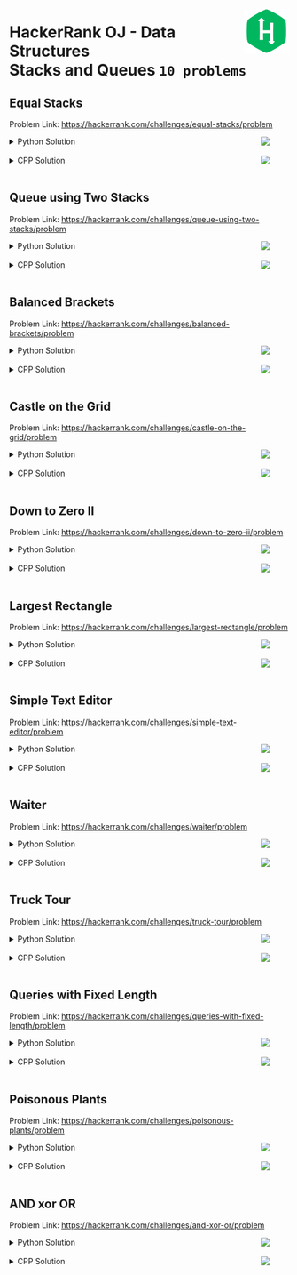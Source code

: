 <picture><img align="right" width="80" src="/logos/hackerrank.png"></img></picture>

# HackerRank OJ - Data Structures <br> Stacks and Queues `10 problems`

## Equal Stacks
Problem Link: https://hackerrank.com/challenges/equal-stacks/problem

<picture><img align="right" width="50" src="https://github.com/cs-MohamedAyman/cs-MohamedAyman/blob/master/repos-logos/python.png"></img></picture>
<details>
    <summary>Python Solution</summary>

```python
def equalStacks(h1, h2, h3):
    s1, s2, s3 = [], [], []
    sum_h1, sum_h2, sum_h3 = 0, 0, 0
    res = 0
    for i in range(len(h1)-1, -1, -1):
        s1.append(h1[i])
        sum_h1 += h1[i]
    for i in range(len(h2)-1, -1, -1):
        s2.append(h2[i])
        sum_h2 += h2[i]
    for i in range(len(h3)-1, -1, -1):
        s3.append(h3[i])
        sum_h3 += h3[i]
    res = min(sum_h1, sum_h2, sum_h3)
    while sum_h1 != sum_h2 or sum_h2 != sum_h3:
        while sum_h1 > res:
            sum_h1 -= s1[-1]
            s1.pop()
        res = min(sum_h1, sum_h2, sum_h3)
        while sum_h2 > res:
            sum_h2 -= s2[-1]
            s2.pop()
        res = min(sum_h1, sum_h2, sum_h3)
        while sum_h3 > res:
            sum_h3 -= s3[-1]
            s3.pop()
        res = min(sum_h1, sum_h2, sum_h3)
    return res
```

</details>
<br>
<picture><img align="right" width="50" src="https://github.com/cs-MohamedAyman/cs-MohamedAyman/blob/master/repos-logos/cpp.png"></img></picture>
<details>
    <summary>CPP Solution</summary>

```cpp
int equalStacks(vector<int> &h1, vector<int> &h2, vector<int> &h3) {
    stack<int> s1, s2, s3;
    int sum_h1 = 0, sum_h2 = 0, sum_h3 = 0;
    int res = 0;
    for (int i=size(h1)-1; i>=0; i--) {
        s1.push(h1[i]);
        sum_h1 += h1[i];
    }
    for (int i=size(h2)-1; i>=0; i--) {
        s2.push(h2[i]);
        sum_h2 += h2[i];
    }
    for (int i=size(h3)-1; i>=0; i--) {
        s3.push(h3[i]);
        sum_h3 += h3[i];
    }
    res = min(sum_h1, min(sum_h2, sum_h3));
    while (sum_h1 != sum_h2 or sum_h2 != sum_h3) {
        while (sum_h1 > res) {
            sum_h1 -= s1.top();
            s1.pop();
        }
        res = min(sum_h1, min(sum_h2, sum_h3));
        while (sum_h2 > res) {
            sum_h2 -= s2.top();
            s2.pop();
        }
        res = min(sum_h1, min(sum_h2, sum_h3));
        while (sum_h3 > res) {
            sum_h3 -= s3.top();
            s3.pop();
        }
        res = min(sum_h1, min(sum_h2, sum_h3));
    }
    return res;
}
```

</details>
<br>

## Queue using Two Stacks
Problem Link: https://hackerrank.com/challenges/queue-using-two-stacks/problem

<picture><img align="right" width="50" src="https://github.com/cs-MohamedAyman/cs-MohamedAyman/blob/master/repos-logos/python.png"></img></picture>
<details>
    <summary>Python Solution</summary>

```python
def QueueTwoStacks(queries):
    out_stk, in_stk = [], []
    for query in queries:
        val = list(map(int, query.split()))
        if val[0] == 1:
            in_stk.append(val[1])
        elif val[0] == 2:
            if not out_stk:
                while in_stk:
                    out_stk.append(in_stk[-1])
                    in_stk.pop()
            out_stk.pop()
        else:
            print(out_stk[-1] if out_stk else in_stk[0])
```

</details>
<br>
<picture><img align="right" width="50" src="https://github.com/cs-MohamedAyman/cs-MohamedAyman/blob/master/repos-logos/cpp.png"></img></picture>
<details>
    <summary>CPP Solution</summary>

```cpp
void QueueTwoStacks(vector<vector<int>> queries) {
    vector<int> out_stk, in_stk;
    for (auto val : queries) {
        if (val[0] == 1)
            in_stk.push_back(val[1]);
        else if (val[0] == 2) {
            if (out_stk.empty()) {
                while (not in_stk.empty()) {
                    out_stk.push_back(in_stk.back());
                    in_stk.pop_back();
                }
            }
            out_stk.pop_back();
        }
        else
            cout << (not out_stk.empty()? out_stk.back() : in_stk.front()) << '\n';
    }
}
```

</details>
<br>

## Balanced Brackets
Problem Link: https://hackerrank.com/challenges/balanced-brackets/problem

<picture><img align="right" width="50" src="https://github.com/cs-MohamedAyman/cs-MohamedAyman/blob/master/repos-logos/python.png"></img></picture>
<details>
    <summary>Python Solution</summary>

```python
def isBalanced(s):
    if len(s) % 2:
        return "NO"
    open_brackets = "([{"
    stk = []
    match = {'(': ')', '[': ']', '{': '}'};
    for i in s:
        if i in open_brackets:
            stk.append(i)
        else:
            if not stk or i != match[stk[-1]]:
                return "NO"
            stk.pop()
    return "YES" if not stk else "NO"
```

</details>
<br>
<picture><img align="right" width="50" src="https://github.com/cs-MohamedAyman/cs-MohamedAyman/blob/master/repos-logos/cpp.png"></img></picture>
<details>
    <summary>CPP Solution</summary>

```cpp
string isBalanced(string s) {
    if (size(s) % 2)
        return "NO";
    string open_brackets = "([{";
    stack<char> stk;
    map<char, char> match = {{'(', ')'}, {'[', ']'}, {'{', '}'}};
    for (char i : s) {
        if (open_brackets.find(i) != string::npos)
            stk.push(i);
        else {
            if (stk.empty() or i != match[stk.top()])
                return "NO";
            stk.pop();
        }
    }
    return stk.empty()? "YES": "NO";
}
```

</details>
<br>

## Castle on the Grid
Problem Link: https://hackerrank.com/challenges/castle-on-the-grid/problem

<picture><img align="right" width="50" src="https://github.com/cs-MohamedAyman/cs-MohamedAyman/blob/master/repos-logos/python.png"></img></picture>
<details>
    <summary>Python Solution</summary>

```python
def minimumMoves(grid, startX, startY, goalX, goalY):
    def isOpen(grid, x, y):
        return 0 <= x < len(grid) and 0 <= y < len(grid) and grid[x][y] == '.'

    if startX == goalX and startY == goalY:
        return 0
    n = len(grid)
    moves = [[-1 for _ in range(n)] for _ in range(n)]
    moves[startX][startY] = 0
    que = [(startX, startY)]
    dx = [0, 0, 1, -1]
    dy = [1, -1, 0, 0]
    while que:
        head = que[0]
        que.pop(0)
        for i in range(4):
            nextX, nextY = head[0], head[1]
            while isOpen(grid, nextX + dx[i], nextY + dy[i]):
                nextX += dx[i]
                nextY += dy[i]
                if nextX == goalX and nextY == goalY:
                    return moves[head[0]][head[1]] + 1
                if moves[nextX][nextY] == -1:
                    moves[nextX][nextY] = moves[head[0]][head[1]] + 1
                    que.append((nextX, nextY))
    return 0
```

</details>
<br>
<picture><img align="right" width="50" src="https://github.com/cs-MohamedAyman/cs-MohamedAyman/blob/master/repos-logos/cpp.png"></img></picture>
<details>
    <summary>CPP Solution</summary>

```cpp
const int dx[] = {0, 0, 1, -1};
const int dy[] = {1, -1, 0, 0};

bool isOpen(vector<string> grid, int x, int y) {
    return 0 <= x and x < size(grid) and 0 <= y and y < size(grid) and grid[x][y] == '.';
}

int minimumMoves(vector<string> grid, int startX, int startY, int goalX, int goalY) {
    if (startX == goalX and startY == goalY)
        return 0;
    int n = size(grid);
    vector<vector<int>> moves(n, vector<int>(n, -1));
    moves[startX][startY] = 0;
    vector<pair<int, int>> que = {{startX, startY}};
    while (size(que) > 0) {
        auto head = que.front();
        que.erase(que.begin());
        for (int i = 0; i < 4; i++) {
            int nextX = head.first, nextY = head.second;
            while (isOpen(grid, nextX + dx[i], nextY + dy[i])) {
                nextX += dx[i];
                nextY += dy[i];
                if (nextX == goalX and nextY == goalY)
                    return moves[head.first][head.second] + 1;
                if (moves[nextX][nextY] == -1) {
                    moves[nextX][nextY] = moves[head.first][head.second] + 1;
                    que.push_back({nextX, nextY});
                }
            }
        }
    }
    return 0;
}
```

</details>
<br>

## Down to Zero II
Problem Link: https://hackerrank.com/challenges/down-to-zero-ii/problem

<picture><img align="right" width="50" src="https://github.com/cs-MohamedAyman/cs-MohamedAyman/blob/master/repos-logos/python.png"></img></picture>
<details>
    <summary>Python Solution</summary>

```python
N = int(2e6)+3
seive = [0] * N

def constract_seive():
    seive[0], seive[1] = 0, 1
    for i in range(1, N):
        if seive[i] == 0 or seive[i] > seive[i-1] + 1:
            seive[i] = seive[i-1] + 1
        j = 0
        while j < i * i and j + i < N:
            if seive[j + i] == 0 or seive[j + i] > seive[i] + 1:
                seive[j + i] = seive[i] + 1
            j += i

def downToZero(n):
    return seive[n]
```

</details>
<br>
<picture><img align="right" width="50" src="https://github.com/cs-MohamedAyman/cs-MohamedAyman/blob/master/repos-logos/cpp.png"></img></picture>
<details>
    <summary>CPP Solution</summary>

```cpp
const int N = 2e6+3;
int seive[N];

void constract_seive() {
    seive[0] = 0, seive[1] = 1;
    for (long long i = 1; i < N; i++) {
        if (seive[i] == 0 or seive[i] > seive[i-1] + 1)
            seive[i] = seive[i-1] + 1;
        long long j = 0;
        while (j < i * i and j + i < N) {
            if (seive[j + i] == 0 or seive[j + i] > seive[i] + 1)
                seive[j + i] = seive[i] + 1;
            j += i;
        }
    }
}

int downToZero(int n) {
    return seive[n];
}
```

</details>
<br>

## Largest Rectangle
Problem Link: https://hackerrank.com/challenges/largest-rectangle/problem

<picture><img align="right" width="50" src="https://github.com/cs-MohamedAyman/cs-MohamedAyman/blob/master/repos-logos/python.png"></img></picture>
<details>
    <summary>Python Solution</summary>

```python
def largestRectangle(h):
    stk = []
    i = 0
    res = 0

    while i < len(h):
        if (not stk) or (h[stk[-1]] <= h[i]):
            stk.append(i)
            i += 1
        else:
            t = stk.pop()
            area = h[t] * ((i - stk[-1] - 1) if stk else i)
            res = max(res, area)

    while stk:
        t = stk.pop()
        area = h[t] * ((i - stk[-1] - 1) if stk else i)
        res = max(res, area)

    return res
```

</details>
<br>
<picture><img align="right" width="50" src="https://github.com/cs-MohamedAyman/cs-MohamedAyman/blob/master/repos-logos/cpp.png"></img></picture>
<details>
    <summary>CPP Solution</summary>

```cpp
long largestRectangle(vector<int> &h) {
    stack<int> stk;
    int i = 0;
    int res = 0;

    while (i < size(h)) {
        if (stk.empty() or (h[stk.top()] <= h[i])) {
            stk.push(i);
            i ++;
        }
        else {
            int t = stk.top();
            stk.pop();
            int area = h[t] * (not stk.empty()? i - stk.top() - 1 : i);
            res = max(res, area);
        }
    }
    while (not stk.empty()) {
        int t = stk.top();
        stk.pop();
        int area = h[t] * (not stk.empty()? i - stk.top() - 1 : i);
        res = max(res, area);
    }
    return res;
}
```

</details>
<br>

## Simple Text Editor
Problem Link: https://hackerrank.com/challenges/simple-text-editor/problem

<picture><img align="right" width="50" src="https://github.com/cs-MohamedAyman/cs-MohamedAyman/blob/master/repos-logos/python.png"></img></picture>
<details>
    <summary>Python Solution</summary>

```python
class TextEditor:
    def __init__(self):
        self.text = []
    def append(self, s):
        self.text.append(self.last() + s)
    def remove(self, n):
        self.text.append(self.last()[:-n])
    def at(self, k):
        return self.last()[k - 1]
    def undo(self):
        self.text.pop()
    def last(self):
        return self.text[-1] if self.text else ''

n = int(input())
t = TextEditor()
queries = list(input().split() for _ in range(n))
res = []
for cmd in queries:
    if cmd[0] == '1':
        t.append(cmd[1])
    elif cmd[0] == '2':
        t.remove(int(cmd[1]))
    elif cmd[0] == '3':
        res.append(t.at(int(cmd[1])))
    elif cmd[0] == '4':
        t.undo()
print('\n'.join(res))
```

</details>
<br>
<picture><img align="right" width="50" src="https://github.com/cs-MohamedAyman/cs-MohamedAyman/blob/master/repos-logos/cpp.png"></img></picture>
<details>
    <summary>CPP Solution</summary>

```cpp
struct TextEditor {
    stack<string> text;

    void append(string s) {
        text.push(last() + s);
    }
    void remove(int n) {
        string last_str = last();
        text.push(last_str.substr(0, size(last_str)-n));
    }
    char at(int k) {
        return last()[k - 1];
    }
    void undo() {
        text.pop();
    }
    string last() {
        return (not text.empty()? text.top() : "");
    }
};
int main() {
    int n;
    cin >> n;
    TextEditor t;
    vector<char> res;
    for (int i = 0; i < n; i++) {
        int x;
        cin >> x;
        if (x == 1) {
            string cmd;
            cin >> cmd;
            t.append(cmd);
        }
        else if (x == 2) {
            int cmd;
            cin >> cmd;
            t.remove(cmd);
        }
        else if (x == 3) {
            int cmd;
            cin >> cmd;
            res.push_back(t.at(cmd));
        }
        else {
            t.undo();
        }
    }
    for (auto &c : res)
        cout << c << '\n';
}
```

</details>
<br>

## Waiter
Problem Link: https://hackerrank.com/challenges/waiter/problem

<picture><img align="right" width="50" src="https://github.com/cs-MohamedAyman/cs-MohamedAyman/blob/master/repos-logos/python.png"></img></picture>
<details>
    <summary>Python Solution</summary>

```python
def constract_seive():
    N = int(5e4)+3
    seive = [0] * N
    primes = []
    for i in range(2, N):
        if seive[i] == 1:
            continue
        primes.append(i)
        j = i * i
        while j < N:
            seive[j] = 1
            j += i
    return primes

def waiter(nums, q):
    res, strA, strB = [], [], []
    primes = constract_seive()
    for i in range(q):
        while nums:
            if nums[-1] % primes[i] == 0:
                strB.append(nums[-1])
            else:
                strA.append(nums[-1])
            nums.pop()
        nums = strA[:]
        strA.clear()
        while strB:
            res.append(strB[-1])
            strB.pop()
    while nums:
        res.append(nums[-1])
        nums.pop()
    return res
```

</details>
<br>
<picture><img align="right" width="50" src="https://github.com/cs-MohamedAyman/cs-MohamedAyman/blob/master/repos-logos/cpp.png"></img></picture>
<details>
    <summary>CPP Solution</summary>

```cpp
vector<int> constract_seive() {
    int N = int(5e4)+3;
    vector<bool> seive(N, 0);
    vector<int> primes;
    for (int i = 2; i < N; i++) {
        if (seive[i] == 1)
            continue;
        primes.push_back(i);
        long long j = 1LL * i * i;
        while (j < N) {
            seive[j] = 1;
            j += i;
        }
    }
    return primes;
}
vector<int> waiter(vector<int> &nums, int q) {
    vector<int> res, strA, strB;
    vector<int> primes = constract_seive();
    for (int i = 0; i < q; i++) {
        while (not nums.empty()) {
            if (nums.back() % primes[i] == 0)
                strB.push_back(nums.back());
            else
                strA.push_back(nums.back());
            nums.pop_back();
        }
        nums = strA;
        strA.clear();
        while (not strB.empty()) {
            res.push_back(strB.back());
            strB.pop_back();
        }
    }
    while (not nums.empty()) {
        res.push_back(nums.back());
        nums.pop_back();
    }
    return res;
}
```

</details>
<br>

## Truck Tour
Problem Link: https://hackerrank.com/challenges/truck-tour/problem

<picture><img align="right" width="50" src="https://github.com/cs-MohamedAyman/cs-MohamedAyman/blob/master/repos-logos/python.png"></img></picture>
<details>
    <summary>Python Solution</summary>

```python
def truckTour(pumps):
    curr_pet, curr_pos = 0, 0
    for i in range(len(pumps)):
        petrol, distance = pumps[i][0], pumps[i][1]
        curr_pet += petrol
        if curr_pet > distance:
            curr_pet -= distance
        else:
            curr_pet, curr_pos = 0, i
    return curr_pos + 1
```

</details>
<br>
<picture><img align="right" width="50" src="https://github.com/cs-MohamedAyman/cs-MohamedAyman/blob/master/repos-logos/cpp.png"></img></picture>
<details>
    <summary>CPP Solution</summary>

```cpp
int truckTour(vector<vector<int>> pumps) {
    int curr_pet = 0, curr_pos = 0;
    for (int i = 0; i < size(pumps); i++) {
        int petrol = pumps[i][0], distance = pumps[i][1];
        curr_pet += petrol;
        if (curr_pet > distance)
            curr_pet -= distance;
        else
            curr_pet = 0, curr_pos = i;
    }
    return curr_pos + 1;
}
```

</details>
<br>

## Queries with Fixed Length
Problem Link: https://hackerrank.com/challenges/queries-with-fixed-length/problem

<picture><img align="right" width="50" src="https://github.com/cs-MohamedAyman/cs-MohamedAyman/blob/master/repos-logos/python.png"></img></picture>
<details>
    <summary>Python Solution</summary>

```python
def solve(arr, queries):
    dq = []
    res = []
    for d in queries:
        dq.clear()
        curr_min = 2e9
        for i in range(len(arr)):
            while dq and arr[dq[-1]] < arr[i]:
                dq.pop()
            dq.append(i)
            while dq and dq[0] <= i - d:
                dq.pop(0)
            if i >= d - 1:
                curr_min = min(curr_min, arr[dq[0]])
        res.append(curr_min)
    return res
```

</details>
<br>
<picture><img align="right" width="50" src="https://github.com/cs-MohamedAyman/cs-MohamedAyman/blob/master/repos-logos/cpp.png"></img></picture>
<details>
    <summary>CPP Solution</summary>

```cpp
vector<int> solve(vector<int> &arr, vector<int> &queries) {
    deque<int> dq;
    vector<int> res;
    for (int &d : queries) {
        dq.clear();
        int curr_min = 2e9;
        for (int i = 0; i < size(arr); i++) {
            while (size(dq) and arr[dq.back()] < arr[i])
                dq.pop_back();
            dq.push_back(i);
            while (size(dq) and dq.front() <= i - d)
                dq.pop_front();
            if (i >= d - 1)
                curr_min = min(curr_min, arr[dq.front()]);
        }
        res.push_back(curr_min);
    }
    return res;
}
```

</details>
<br>

## Poisonous Plants
Problem Link: https://hackerrank.com/challenges/poisonous-plants/problem

<picture><img align="right" width="50" src="https://github.com/cs-MohamedAyman/cs-MohamedAyman/blob/master/repos-logos/python.png"></img></picture>
<details>
    <summary>Python Solution</summary>

```python
def poisonousPlants(p):
    stk = []
    max_height, max_diff = 0, 0
    for i in range(len(p)-1, -1, -1):
        while stk and p[i] < stk[-1]:
            stk.pop()
        max_diff = max(max_diff, max_height - len(stk))
        stk.append(p[i])
        max_height = max(max_height, len(stk))
    return max_diff
```

</details>
<br>
<picture><img align="right" width="50" src="https://github.com/cs-MohamedAyman/cs-MohamedAyman/blob/master/repos-logos/cpp.png"></img></picture>
<details>
    <summary>CPP Solution</summary>

```cpp
int poisonousPlants(vector<int> &p) {
    vector<int> stk;
    int max_height = 0, max_diff = 0;
    for (int i = size(p)-1; i > -1; i--) {
        while (size(stk) > 0 and p[i] < stk.back())
            stk.pop_back();
        max_diff = max(max_diff, max_height - int(size(stk)));
        stk.push_back(p[i]);
        max_height = max(max_height, int(size(stk)));
    }
    return max_diff;
}
```

</details>
<br>

## AND xor OR
Problem Link: https://hackerrank.com/challenges/and-xor-or/problem

<picture><img align="right" width="50" src="https://github.com/cs-MohamedAyman/cs-MohamedAyman/blob/master/repos-logos/python.png"></img></picture>
<details>
    <summary>Python Solution</summary>

```python
def andXorOr(a):
    res = 0
    stk = []
    for i in a:
        while stk:
            res = max(res, i ^ stk[-1])
            if i < stk[-1]:
                stk.pop()
            else:
                break
        stk.append(i)
    return res
```

</details>
<br>
<picture><img align="right" width="50" src="https://github.com/cs-MohamedAyman/cs-MohamedAyman/blob/master/repos-logos/cpp.png"></img></picture>
<details>
    <summary>CPP Solution</summary>

```cpp
int andXorOr(vector<int> &a) {
    int res = 0;
    stack<int> stk;
    for (int &i : a) {
        while (size(stk)) {
            res = max(res, i ^ stk.top());
            if (i < stk.top())
                stk.pop();
            else
                break;
        }
        stk.push(i);
    }
    return res;
}
```

</details>
<br>

